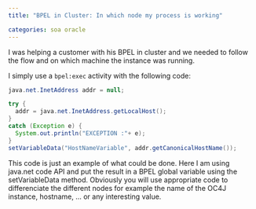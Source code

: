```yaml
---
title: "BPEL in Cluster: In which node my process is working"

categories: soa oracle
---
```

I was helping a customer with his BPEL in cluster and we needed to follow the flow and on which machine the instance was running.

I simply use a `bpel:exec` activity with the following code:


``` java
java.net.InetAddress addr = null;

try {
  addr = java.net.InetAddress.getLocalHost();
}
catch (Exception e) {
  System.out.println("EXCEPTION :"+ e);
}
setVariableData("HostNameVariable", addr.getCanonicalHostName());
```

This code is just an example of what could be done. Here I am using java.net code API and put the result in a BPEL global variable using the <span style="font-family:monospace;"></span>setVariableData method. Obviously you will use appropriate code to differenciate the different nodes for example the name of the OC4J instance, hostname, ... or any interesting value.
